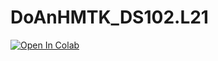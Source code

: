 # DoAnHMTK_DS102.L21

[![Open In Colab](https://colab.research.google.com/assets/colab-badge.svg)](https://colab.research.google.com/drive/1gSm5BLCB7SBARdYfDIrpatSAMpE5YrDX#scrollTo=wSYFJUMzB7XM&uniqifier=1)
